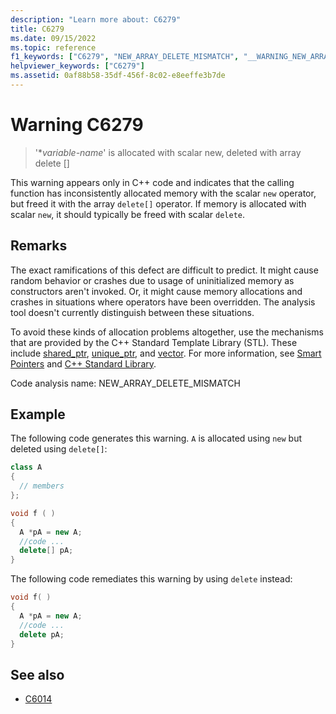 ```yaml
---
description: "Learn more about: C6279"
title: C6279
ms.date: 09/15/2022
ms.topic: reference
f1_keywords: ["C6279", "NEW_ARRAY_DELETE_MISMATCH", "__WARNING_NEW_ARRAY_DELETE_MISMATCH"]
helpviewer_keywords: ["C6279"]
ms.assetid: 0af88b58-35df-456f-8c02-e8eeffe3b7de
---
```

# Warning C6279

> '\**variable-name*' is allocated with scalar new, deleted with array delete []

This warning appears only in C++ code and indicates that the calling function has inconsistently allocated memory with the scalar `new` operator, but freed it with the array `delete[]` operator. If memory is allocated with scalar `new`, it should typically be freed with scalar `delete`.

## Remarks

The exact ramifications of this defect are difficult to predict. It might cause random behavior or crashes due to usage of uninitialized memory as constructors aren't invoked. Or, it might cause memory allocations and crashes in situations where operators have been overridden. The analysis tool doesn't currently distinguish between these situations.

To avoid these kinds of allocation problems altogether, use the mechanisms that are provided by the C++ Standard Template Library (STL). These include [shared_ptr](../standard-library/shared-ptr-class.md), [unique_ptr](../standard-library/unique-ptr-class.md), and [vector](../standard-library/vector.md). For more information, see [Smart Pointers](../cpp/smart-pointers-modern-cpp.md) and [C++ Standard Library](../standard-library/cpp-standard-library-reference.md).

Code analysis name: NEW_ARRAY_DELETE_MISMATCH

## Example

The following code generates this warning. `A` is allocated using `new` but deleted using `delete[]`:

```cpp
class A
{
  // members
};

void f ( )
{
  A *pA = new A;
  //code ...
  delete[] pA;
}
```

The following code remediates this warning by using `delete` instead:

```cpp
void f( )
{
  A *pA = new A;
  //code ...
  delete pA;
}
```

## See also

- [C6014](../code-quality/c6014.md)

